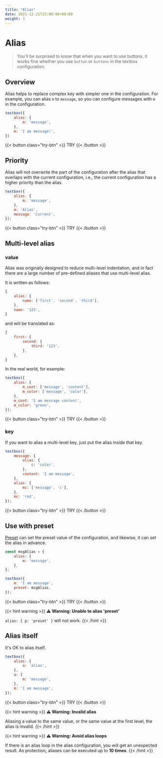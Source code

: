 ```yaml
---
title: "Alias"
date: 2021-12-21T15:00:00+08:00
weight: 3
---
```


# Alias

> You'll be surprised to know that when you want to use buttons, it works fine whether you use `button` or `buttons` in the textbox configuration.

## Overview

Alias helps to replace complex key with simpler one in the configuration. For example, you can alias `m` to `message`, so you can configure messages with `m` in the configuration.

```javascript
textbox({
    alias: {
        m: 'message',
    },
    m: 'I am message!',
})
```

{{< button class="try-btn" >}} TRY {{< /button >}}

## Priority

Alias will not overwrite the part of the configuration after the alias that overlaps with the current configuration, i.e., the current configuration has a higher priority than the alias.


```javascript
textbox({
    alias: {
        m: 'message',
    },
    m: 'Alias',
    message: 'Current',
});
```

{{< button class="try-btn" >}} TRY {{< /button >}}

## Multi-level alias

### value

Alias was originally designed to reduce multi-level indentation, and in fact there are a large number of pre-defined aliases that use multi-level alias.

It is written as follows:

```javascript
{
    alias: {
        name: ['first', 'second', 'third'],
    },
    name: '123',
}
```

and will be translated as:

```javascript
{
    first: {
        second: {
            third: '123',
        },
    },
}
```

In the real world, for example:

```javascript
textbox({
    alias: {
        m_cont: ['message', 'content'],
        m_color: ['message', 'color'],
    },
    m_cont: 'I am message content',
    m_color: 'green',
});
```

{{< button class="try-btn" >}} TRY {{< /button >}}

### key

If you want to alias a multi-level key, just put the alias inside that key.

```javascript
textbox({
    message: {
        alias: {
            c: 'color',
        },
        content: 'I am message',
    },
    alias: {
        mc: ['message', 'c'],
    },
    mc: 'red',
});
```

{{< button class="try-btn" >}} TRY {{< /button >}}

## Use with preset

[Preset](../preset/) can set the preset value of the configuration, and likewise, it can set the alias in advance.

```javascript
const msgAlias = {
    alias: {
        m: 'message',
    },
};

textbox({
    m: 'I am message',
    preset: msgAlias,
});
```

{{< button class="try-btn" >}} TRY {{< /button >}}

{{< hint warning >}}
**⚠️ Warning: Unable to alias 'preset'**

`alias: { p: 'preset' }` will not work.
{{< /hint >}}

## Alias itself

It's OK to alias itself.

```javascript
textbox({
    alias: {
        a: 'alias',
    },
    a: {
        m: 'message',
    },
    m: 'I am message',
});
```

{{< button class="try-btn" >}} TRY {{< /button >}}

{{< hint warning >}}
**⚠️ Warning: Invalid alias**

Aliasing a value to the same value, or the same value at the first level, the alias is invalid.
{{< /hint >}}

{{< hint warning >}}
**⚠️ Warning: Avoid alias loops**

If there is an alias loop in the alias configuration, you will get an unexpected result. As protection, aliases can be executed up to **10 times**.
{{< /hint >}}
